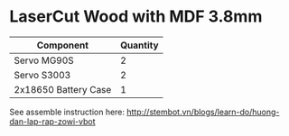 # LaserCut Wood with MDF 3.8mm 


|  Component             |Quantity |
 | --- | --- |
 |  Servo MG90S          | 2          |
 |  Servo S3003       | 2         |
 | 2x18650 Battery Case       | 1          |
 
 
See assemble instruction here: http://stembot.vn/blogs/learn-do/huong-dan-lap-rap-zowi-vbot
